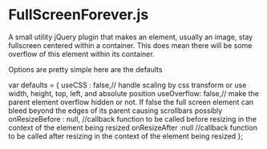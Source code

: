 FullScreenForever.js
====================

A small utility jQuery plugin that makes an element, usually an image, stay fullscreen centered within a container. This does mean there will be some overflow of this element within its container.

Options are pretty simple here are the defaults

var defaults = {
    useCSS : false,// handle scaling by css transform or use width, height, top, left, and absolute position
    useOverflow: false,// make the parent element overflow hidden or not. If false the full screen element can bleed beyond the edges of its parent causing scrollbars possibly
    onResizeBefore : null, //callback function to be called before resizing in the context of the element being resized
    onResizeAfter :null //callback function to be called after resizing in the context of the element being resized
};

